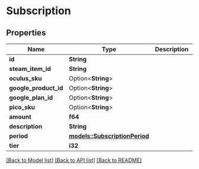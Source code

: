 # Subscription

## Properties

Name | Type | Description | Notes
------------ | ------------- | ------------- | -------------
**id** | **String** |  | 
**steam_item_id** | **String** |  | 
**oculus_sku** | Option<**String**> |  | [optional]
**google_product_id** | Option<**String**> |  | [optional]
**google_plan_id** | Option<**String**> |  | [optional]
**pico_sku** | Option<**String**> |  | [optional]
**amount** | **f64** |  | 
**description** | **String** |  | 
**period** | [**models::SubscriptionPeriod**](SubscriptionPeriod.md) |  | 
**tier** | **i32** |  | 

[[Back to Model list]](../README.md#documentation-for-models) [[Back to API list]](../README.md#documentation-for-api-endpoints) [[Back to README]](../README.md)


